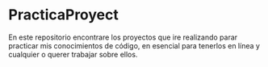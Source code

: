 # PracticaProyect
En este repositorio encontrare los proyectos que ire realizando parar practicar mis conocimientos de código, en esencial para tenerlos en línea y cualquier o querer trabajar sobre ellos.
